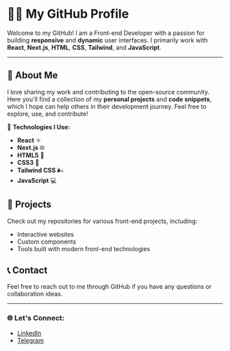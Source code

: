 # 👨‍💻 My GitHub Profile

Welcome to my GitHub! I am a Front-end Developer with a passion for building **responsive** and **dynamic** user interfaces. I primarily work with **React**, **Next.js**, **HTML**, **CSS**, **Tailwind**, and **JavaScript**.

---

## 🚀 About Me

I love sharing my work and contributing to the open-source community. Here you'll find a collection of my **personal projects** and **code snippets**, which I hope can help others in their development journey. Feel free to explore, use, and contribute!

🔧 **Technologies I Use:**

- **React** ⚛️
- **Next.js** 🌐
- **HTML5** 🔲
- **CSS3** 🎨
- **Tailwind CSS** 🌬️
- **JavaScript** 💻

## 📂 Projects

Check out my repositories for various front-end projects, including:

- Interactive websites
- Custom components
- Tools built with modern front-end technologies

## 📞 Contact

Feel free to reach out to me through GitHub if you have any questions or collaboration ideas.

---

### 🌐 Let's Connect:

- [LinkedIn]([https://www.linkedin.com/in/your-profile](https://www.linkedin.com/in/omid-tavakoli-5938682b3/))
- [Telegram]([https://twitter.com/your-profile](https://t.me/omidtavakoli_tk))
